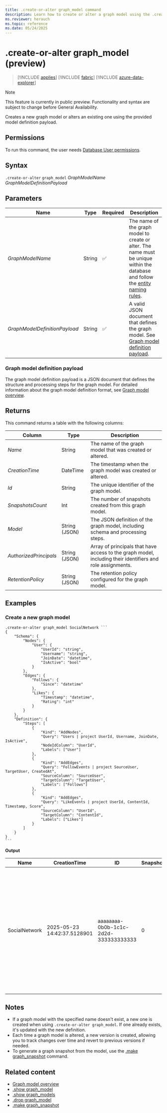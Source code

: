 ```yaml
---
title: .create-or-alter graph_model command
description: Learn how to create or alter a graph model using the .create-or-alter graph_model command with syntax, parameters, and examples.
ms.reviewer: herauch
ms.topic: reference
ms.date: 05/24/2025
---
```


# .create-or-alter graph_model (preview)

> [!INCLUDE [applies](../../includes/applies-to-version/applies.md)] [!INCLUDE [fabric](../../includes/applies-to-version/fabric.md)] [!INCLUDE [azure-data-explorer](../../includes/applies-to-version/azure-data-explorer.md)]

> [!NOTE]
> This feature is currently in public preview. Functionality and syntax are subject to change before General Availability.

Creates a new graph model or alters an existing one using the provided model definition payload.

## Permissions

To run this command, the user needs [Database User permissions](../../access-control/role-based-access-control.md).

## Syntax

`.create-or-alter` `graph_model` *GraphModelName* *GraphModelDefinitionPayload*

## Parameters

|Name|Type|Required|Description|
|--|--|--|--|
|*GraphModelName*|String|✅|The name of the graph model to create or alter. The name must be unique within the database and follow the [entity naming rules](../../query/schema-entities/entity-names.md).|
|*GraphModelDefinitionPayload*|String|✅|A valid JSON document that defines the graph model. See [Graph model definition payload](#graph-model-definition-payload).|

### Graph model definition payload

The graph model definition payload is a JSON document that defines the structure and processing steps for the graph model. For detailed information about the graph model definition format, see [Graph model overview](graph-model-overview.md).

## Returns

This command returns a table with the following columns:

|Column|Type|Description|
|--|--|--|
|*Name*|String|The name of the graph model that was created or altered.|
|*CreationTime*|DateTime|The timestamp when the graph model was created or altered.|
|*Id*|String|The unique identifier of the graph model.|
|*SnapshotsCount*|Int|The number of snapshots created from this graph model.|
|*Model*|String (JSON)|The JSON definition of the graph model, including schema and processing steps.|
|*AuthorizedPrincipals*|String (JSON)|Array of principals that have access to the graph model, including their identifiers and role assignments.|
|*RetentionPolicy*|String (JSON)|The retention policy configured for the graph model.|

## Examples

### Create a new graph model

````kusto
.create-or-alter graph_model SocialNetwork ```
{
    "Schema": {
        "Nodes": {
            "User": {
                "UserId": "string",
                "Username": "string",
                "JoinDate": "datetime",
                "IsActive": "bool"
            }
        },
        "Edges": {
            "Follows": {
                "Since": "datetime"
            },
            "Likes": {
                "Timestamp": "datetime",
                "Rating": "int"
            }
        }
    },
    "Definition": {
        "Steps": [
            {
                "Kind": "AddNodes",
                "Query": "Users | project UserId, Username, JoinDate, IsActive",
                "NodeIdColumn": "UserId",
                "Labels": ["User"]
            },
            {
                "Kind": "AddEdges",
                "Query": "FollowEvents | project SourceUser, TargetUser, CreatedAt",
                "SourceColumn": "SourceUser",
                "TargetColumn": "TargetUser",
                "Labels": ["Follows"]
            },
            {
                "Kind": "AddEdges",
                "Query": "LikeEvents | project UserId, ContentId, Timestamp, Score",
                "SourceColumn": "UserId",
                "TargetColumn": "ContentId",
                "Labels": ["Likes"]
            }
        ]
    }
}
```
````

**Output**

|Name|CreationTime|ID|SnapshotsCount|Model|AuthorizedPrincipals|RetentionPolicy|
|---|---|---|---|---|---|---|
|SocialNetwork|2025-05-23 14:42:37.5128901|aaaaaaaa-0b0b-1c1c-2d2d-333333333333|0|model from above|[</br>  {</br>    "Type": "AAD User",</br>    "DisplayName": "Alex Johnson (upn: alex.johnson@contoso.com)",</br>    "ObjectId": "aaaaaaaa-bbbb-cccc-1111-22222222222",</br>    "FQN": "aaduser=aaaaaaaa-bbbb-cccc-1111-22222222222;aaaabbbb-0000-cccc-1111-dddd2222eeee",</br>    "Notes": "",</br>    "RoleAssignmentIdentifier": "a0a0a0a0-bbbb-cccc-dddd-e1e1e1e1e1e1"</br>  }</br>]|{</br>  "SoftDeletePeriod": "3650.00:00:00"</br>}|

## Notes

* If a graph model with the specified name doesn't exist, a new one is created when using `.create-or-alter graph_model`. If one already exists, it's updated with the new definition.
* Each time a graph model is altered, a new version is created, allowing you to track changes over time and revert to previous versions if needed.
* To generate a graph snapshot from the model, use the [.make graph_snapshot](graph-snapshot-make.md) command.

## Related content

- [Graph model overview](graph-model-overview.md)
- [.show graph_model](graph-model-show.md)
- [.show graph_models](graph-models-show.md)
- [.drop graph_model](graph-model-drop.md)
- [.make graph_snapshot](graph-snapshot-make.md)
